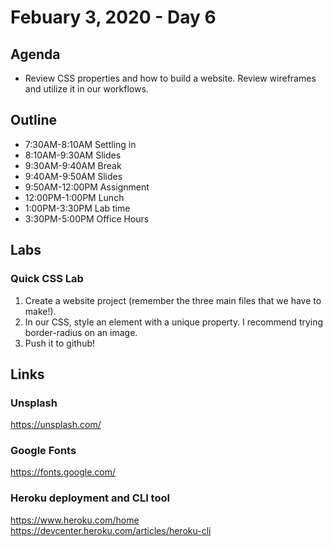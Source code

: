 # Febuary 3, 2020 - Day 6

## Agenda

- Review CSS properties and how to build a website. Review wireframes and utilize it in our workflows. 

## Outline

- 7:30AM-8:10AM  Settling in
- 8:10AM-9:30AM Slides 
- 9:30AM-9:40AM Break
- 9:40AM-9:50AM Slides
- 9:50AM-12:00PM Assignment
- 12:00PM-1:00PM Lunch 
- 1:00PM-3:30PM Lab time
- 3:30PM-5:00PM Office Hours 

## Labs 

### Quick CSS Lab

1. Create a website project (remember the three main files that we have to make!).
2. In our CSS, style an element with a unique property. I recommend trying border-radius on an image.
3. Push it to github! 



## Links

### Unsplash

https://unsplash.com/

### Google Fonts

https://fonts.google.com/


### Heroku deployment and CLI tool

https://www.heroku.com/home
https://devcenter.heroku.com/articles/heroku-cli

